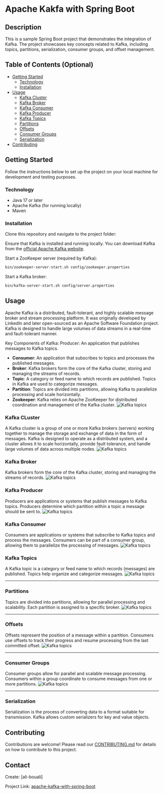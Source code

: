 # Apache Kakfa with Spring Boot

## Description

This is a sample Spring Boot project that demonstrates the integration of Kafka.
The project showcases key concepts related to Kafka, including topics, partitions, serialization, consumer groups, and offset management.

## Table of Contents (Optional)
 
- [Getting Started](#getting-started)
   - [Technology](#technology)
   - [Installation](#installation)
- [Usage](#usage)
    - [Kafka Cluster](#kafka-cluster)
    - [Kafka Broker](#kafka-broker)
    - [Kafka Consumer](#kafka-consumer)
    - [Kafka Producer](#kafka-producer)
    - [Kafka Topics](#kafka-topics)
    - [Partitions](#partitions)
    - [Offsets](#offsets)
    - [Consumer Groups](#consumer-groups)
    - [Serialization](#serialization)
- [Contributing](#contributing) 

## Getting Started

Follow the instructions below to set up the project on your local machine for development and testing purposes.

### Technology

- Java 17 or later
- Apache Kafka (for running locally)
- Maven

### Installation

Clone this repository and navigate to the project folder:

Ensure that Kafka is installed and running locally. You can download Kafka from the [official Apache Kafka website](https://kafka.apache.org/).

Start a ZooKeeper server (required by Kafka):

```bash
bin/zookeeper-server-start.sh config/zookeeper.properties
```

Start a Kafka broker:
```bash
bin/kafka-server-start.sh config/server.properties
```

## Usage

Apache Kafka is a distributed, fault-tolerant, and highly scalable message broker and stream processing platform. It was originally developed by LinkedIn and later open-sourced as an Apache Software Foundation project. Kafka is designed to handle large volumes of data streams in a real-time and fault-tolerant manner.

Key Components of Kafka:
Producer: An application that publishes messages to Kafka topics.

- **Consumer**: An application that subscribes to topics and processes the published messages.
- **Broker**: Kafka brokers form the core of the Kafka cluster, storing and managing the streams of records.
- **Topic**: A category or feed name to which records are published. Topics in Kafka are used to categorize messages.
- **Partition**: Topics are divided into partitions, allowing Kafka to parallelize processing and scale horizontally.
- **Zookeeper**: Kafka relies on Apache ZooKeeper for distributed coordination and management of the Kafka cluster.
  ![Kafka topics](img/kafka_overview.png)

### Kafka CLuster
A Kafka cluster is a group of one or more Kafka brokers (servers) working together to manage the storage and exchange of data in the form of messages. Kafka is designed to operate as a distributed system, and a cluster allows it to scale horizontally, provide fault tolerance, and handle large volumes of data across multiple nodes.
![Kafka topics](img/kafka_cluster.png)

### Kafka Broker
Kafka brokers form the core of the Kafka cluster, storing and managing the streams of records.
![Kafka topics](img/kafka_broker.png)

### Kafka Producer
Producers are applications or systems that publish messages to Kafka topics. Producers determine which partition within a topic a message should be sent to.
![Kafka topics](img/kafka_producer.png)

### Kafka Consumer
Consumers are applications or systems that subscribe to Kafka topics and process the messages. Consumers can be part of a consumer group, allowing them to parallelize the processing of messages.
![Kafka topics](img/kafka_consumer.png)

### Kafka Topics

A Kafka topic is a category or feed name to which records (messages) are published. Topics help organize and categorize messages.
![Kafka topics](img/kafka_topic.png)

---

### Partitions

Topics are divided into partitions, allowing for parallel processing and scalability. Each partition is assigned to a specific broker.
![Kafka topics](img/kafka_partitions.png)

---

### Offsets

Offsets represent the position of a message within a partition. Consumers use offsets to track their progress and resume processing from the last committed offset.
![Kafka topics](img/kafka_offset.png)

---

### Consumer Groups

Consumer groups allow for parallel and scalable message processing. Consumers within a group coordinate to consume messages from one or more partitions.
![Kafka topics](img/kafka_consumer_groups.png)

---

### Serialization

Serialization is the process of converting data to a format suitable for transmission. Kafka allows custom serializers for key and value objects.


## Contributing

Contributions are welcome! Please read our [CONTRIBUTING.md](CONTRIBUTING.md) for details on how to contribute to this project.

## Contact
Create: [ali-bouali]

Project Link: [apache-kafka-with-spring-boot](https://github.com/ali-bouali/apache-kafka-with-spring-boot-reactive)
 
